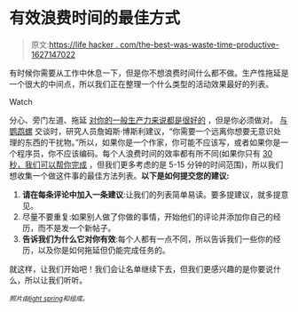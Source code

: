 # 有效浪费时间的最佳方式

> 原文:[https://life hacker . com/the-best-was-waste-time-productive-1627147022](https://lifehacker.com/the-best-ways-to-waste-time-productively-1627147022)

有时候你需要从工作中休息一下，但是你不想浪费时间什么都不做。生产性拖延是一个很大的中间点，所以我们正在整理一个什么类型的活动效果最好的列表。

Watch

分心、旁门左道、拖延 [对你的一般生产力来说都是很好的](https://lifehacker.com/why-you-need-boredom-distraction-and-procrastination-5927330) ，但是你必须做对。 [与鹦鹉螺](http://nautil.us/issue/7/waste/how-to-waste-time-properly) 交谈时，研究人员詹姆斯·博斯利建议，“你需要一个远离你想要无意识处理的东西的干扰物。”所以，如果你是一个作家，你可能不应该写，或者如果你是一个程序员，你不应该编码。每个人浪费时间的效率都有所不同(如果你只有 [30 秒，我们可以帮你完成](http://lifehacker.com/the-most-productive-ways-to-spend-30-seconds-of-down-ti-1440908037) ，但我们更多考虑的是 5-15 分钟的时间范围)，所以我们想收集一个做这件事的最佳方法列表。**以下是如何提交您的建议:**

1.  **请在每条评论中加入一条建议**:让我们的列表简单易读。要多提建议，就多提意见。
2.  尽量不要重复:如果别人做了你做的事情，开始他们的评论并添加你自己的经历，而不是发一个新帖子。
3.  **告诉我们为什么它对你有效**:每个人都有一点不同，所以告诉我们一些你的经历，以及你是如何拖延但仍能完成任务的。

就这样，让我们开始吧！我们会让名单继续下去，但我们更感兴趣的是你要说什么，所以让我们听听。

<small>*照片由*</small>[<small>*light spring*</small>](http://www.shutterstock.com/pic.mhtml?id=194621276&src=id)<small>*和*</small>[<small></small>](http://www.shutterstock.com/pic.mhtml?id=182798225&src=id)*<small>*组成。*</small>*